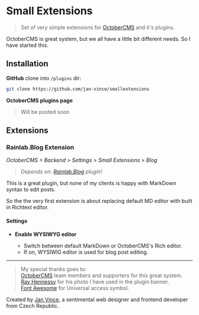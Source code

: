 # Small Extensions
> Set of very simple extensions for [OctoberCMS](http://www.octobercms.com) and it's plugins.

OctoberCMS is great system, but we all have a little bit different needs. So I have started this.


## Installation

**GitHub** clone into `/plugins` dir:

```sh
git clone https://github.com/jan-vince/smallextensions
```

**OctoberCMS plugins page**
> Will be posted soon


## Extensions

### Rainlab.Blog Extension

*OctoberCMS > Backend > Settings > Small Extensions > Blog*

> *Depends on: [Rainlab.Blog](https://octobercms.com/plugin/rainlab-blog) plugin!*


This is a great plugin, but none of my clients is happy with MarkDown syntax to edit posts.

So the the very first extension is about replacing default MD editor with built in Richtext editor.


#### Settings

* **Enable WYSIWYG editor**

	* Switch between default MarkDown or OctoberCMS's Rich editor.
	* If on, WYSIWIG editor is used for blog post editing.

---- 
> My special thanks goes to:    
> [OctoberCMS](http://www.octobercms.com) team members and supporters for this great system.   
> [Ray Hennessy](https://unsplash.com/@rayhennessy) for his photo I have used in the plugin banner.    
> [Font Awesome](http://www.fontawesome.io) for Universal access symbol.


Created by [Jan Vince](http://www.vince.cz), a sentimental web designer and frontend developer from Czech Republic.

